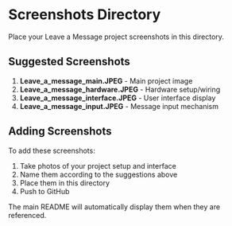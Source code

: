 # Screenshots Directory

Place your Leave a Message project screenshots in this directory.

## Suggested Screenshots

1. **Leave_a_message_main.JPEG** - Main project image
2. **Leave_a_message_hardware.JPEG** - Hardware setup/wiring
3. **Leave_a_message_interface.JPEG** - User interface display
4. **Leave_a_message_input.JPEG** - Message input mechanism

## Adding Screenshots

To add these screenshots:
1. Take photos of your project setup and interface
2. Name them according to the suggestions above
3. Place them in this directory
4. Push to GitHub

The main README will automatically display them when they are referenced.